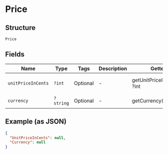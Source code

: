 
# Price

## Structure

`Price`

## Fields

| Name | Type | Tags | Description | Getter | Setter |
|  --- | --- | --- | --- | --- | --- |
| `unitPriceInCents` | `?int` | Optional | - | getUnitPriceInCents(): ?int | setUnitPriceInCents(?int unitPriceInCents): void |
| `currency` | `?string` | Optional | - | getCurrency(): ?string | setCurrency(?string currency): void |

## Example (as JSON)

```json
{
  "UnitPriceInCents": null,
  "Currency": null
}
```

